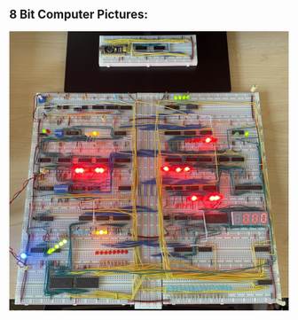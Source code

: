 ## **8 Bit Computer Pictures:**

![2](https://github.com/HugoSeda/Hardware-Projects/blob/main/8%20Bit%20Computer/2%20-%20Complete%20with%20lights.jpeg?raw=true)
